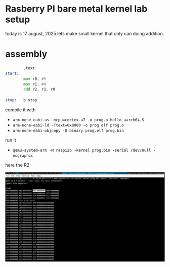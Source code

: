 # Rasberry PI bare metal kernel lab setup

today is 17 august, 2025
lets make small kernel that only can doing addition.

# assembly

```asm
        .text
start:
        mov r0, #5
        mov r1, #4
        add r2, r1, r0

stop:   b stop
```

compile it with

- `arm-none-eabi-as -mcpu=cortex-a7 -o prog.o hello_aarch64.S`
- `arm-none-eabi-ld -Ttext=0x8000 -o prog.elf prog.o`
- `arm-none-eabi-objcopy -O binary prog.elf prog.bin`

run it
- `qemu-system-arm -M raspi2b -kernel prog.bin -serial /dev/null -nographic`

here the R2

![image](../_images/3f6f851264236ecd703b05881b4fbb226349a52f16c59f9764225a046ca5ee5131a2f502d67eff6b8248a46bfd92bf69ce501db4032de14238bd4256.png)